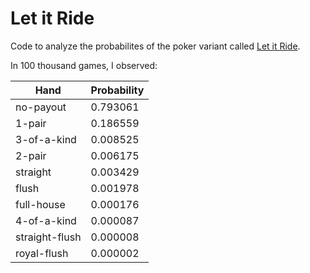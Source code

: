 # Let it Ride

Code to analyze the probabilites of the poker variant called [Let it Ride](https://casinos.ballys.com/atlantic-city/files/6406/BLYS_AC-LetitRide-GamingGuide-4x9-v4.pdf).


In 100 thousand games, I observed:

| Hand            | Probability |
|-----------------|-------------|
| no-payout       | 0.793061    |
| 1-pair          | 0.186559    |
| 3-of-a-kind     | 0.008525    |
| 2-pair          | 0.006175    |
| straight        | 0.003429    |
| flush           | 0.001978    |
| full-house      | 0.000176    |
| 4-of-a-kind     | 0.000087    |
| straight-flush  | 0.000008    |
| royal-flush     | 0.000002    |

